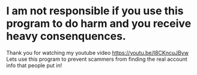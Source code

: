 # I am not responsible if you use this program to do harm and you receive heavy consenquences.
Thank you for watching my youtube video https://youtu.be/I8CKncuJByw
Lets use this program to prevent scammers from finding the real account info that people put in!
